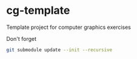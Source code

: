 # cg-template
Template project for computer graphics exercises


Don't forget 
```sh
git submodule update --init --recursive
```